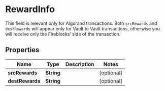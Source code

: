 

# RewardInfo

This field is relevant only for Algorand transactions. Both `srcRewards` and `destRewards` will appear only for Vault to Vault transactions, otherwise you will receive only the Fireblocks’ side of the transaction.

## Properties

| Name | Type | Description | Notes |
|------------ | ------------- | ------------- | -------------|
|**srcRewards** | **String** |  |  [optional] |
|**destRewards** | **String** |  |  [optional] |



